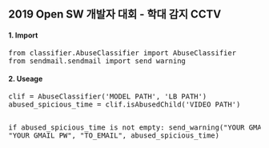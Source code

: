 <h2>2019 Open SW 개발자 대회 - 학대 감지 CCTV</h2>

<h4> 1. Import </h4>
<pre>
from classifier.AbuseClassifier import AbuseClassifier
from sendmail.sendmail import send_warning
</pre>

<h4> 2. Useage </h4>
<pre>
clif = AbuseClassifier('MODEL PATH', 'LB PATH')
abused_spicious_time = clif.isAbusedChild('VIDEO PATH')

if abused_spicious_time is not empty:
    send_warning("YOUR GMAIL ID", "YOUR GMAIL PW", "TO_EMAIL", abused_spicious_time)
</pre>

